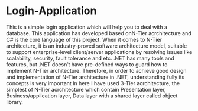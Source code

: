 # Login-Application
This is a simple login application which will help you to deal with a database. This application has developed based onN-Tier acrchitecture and C# is the core language of this project. When it comes to N-Tier architecture,  it is an industry-proved software architecture model, suitable to support enterprise-level client/server applications by resolving issues like scalability, security, fault tolerance and etc.  .NET has many tools and features, but .NET doesn’t have pre-defined ways to guard how to implement N-Tier architecture. Therefore, in order to achieve good design and implementation of N-Tier architecture in .NET, understanding fully its concepts is very important In here I have used 3-Tier acrchitecture, the simplest of N-Tier acrchitecture which contain Presentation layer, Business/application layer, Data layer with a shared layer called object library.
